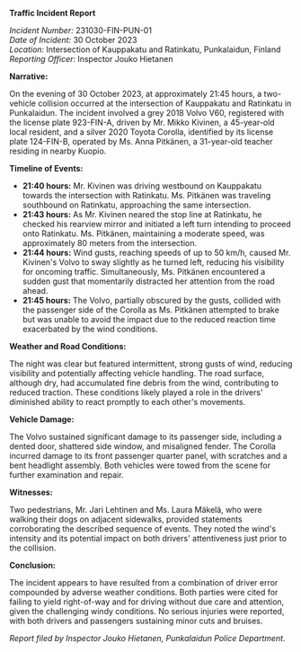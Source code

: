 **Traffic Incident Report**

*Incident Number:* 231030-FIN-PUN-01  
*Date of Incident:* 30 October 2023  
*Location:* Intersection of Kauppakatu and Ratinkatu, Punkalaidun, Finland  
*Reporting Officer:* Inspector Jouko Hietanen  

**Narrative:**

On the evening of 30 October 2023, at approximately 21:45 hours, a two-vehicle collision occurred at the intersection of Kauppakatu and Ratinkatu in Punkalaidun. The incident involved a grey 2018 Volvo V60, registered with the license plate 923-FIN-A, driven by Mr. Mikko Kivinen, a 45-year-old local resident, and a silver 2020 Toyota Corolla, identified by its license plate 124-FIN-B, operated by Ms. Anna Pitkänen, a 31-year-old teacher residing in nearby Kuopio.

**Timeline of Events:**

- **21:40 hours:** Mr. Kivinen was driving westbound on Kauppakatu towards the intersection with Ratinkatu. Ms. Pitkänen was traveling southbound on Ratinkatu, approaching the same intersection.
- **21:43 hours:** As Mr. Kivinen neared the stop line at Ratinkatu, he checked his rearview mirror and initiated a left turn intending to proceed onto Ratinkatu. Ms. Pitkänen, maintaining a moderate speed, was approximately 80 meters from the intersection.
- **21:44 hours:** Wind gusts, reaching speeds of up to 50 km/h, caused Mr. Kivinen's Volvo to sway slightly as he turned left, reducing his visibility for oncoming traffic. Simultaneously, Ms. Pitkänen encountered a sudden gust that momentarily distracted her attention from the road ahead.
- **21:45 hours:** The Volvo, partially obscured by the gusts, collided with the passenger side of the Corolla as Ms. Pitkänen attempted to brake but was unable to avoid the impact due to the reduced reaction time exacerbated by the wind conditions.

**Weather and Road Conditions:**

The night was clear but featured intermittent, strong gusts of wind, reducing visibility and potentially affecting vehicle handling. The road surface, although dry, had accumulated fine debris from the wind, contributing to reduced traction. These conditions likely played a role in the drivers' diminished ability to react promptly to each other's movements.

**Vehicle Damage:**

The Volvo sustained significant damage to its passenger side, including a dented door, shattered side window, and misaligned fender. The Corolla incurred damage to its front passenger quarter panel, with scratches and a bent headlight assembly. Both vehicles were towed from the scene for further examination and repair.

**Witnesses:**

Two pedestrians, Mr. Jari Lehtinen and Ms. Laura Mäkelä, who were walking their dogs on adjacent sidewalks, provided statements corroborating the described sequence of events. They noted the wind's intensity and its potential impact on both drivers' attentiveness just prior to the collision.

**Conclusion:**

The incident appears to have resulted from a combination of driver error compounded by adverse weather conditions. Both parties were cited for failing to yield right-of-way and for driving without due care and attention, given the challenging windy conditions. No serious injuries were reported, with both drivers and passengers sustaining minor cuts and bruises.

*Report filed by Inspector Jouko Hietanen, Punkalaidun Police Department.*